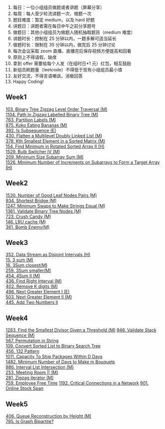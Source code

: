 1. 每日：一位小组组员做题或者讲题（屏幕分享）
2. 每周：每人至少轮流讲题一次、做题一次
3. 题目难度：暂定 medium，以及 hard 好题
4. 讲题日：讲题者需在每日中午之前分享题号
5. 做题日：其他小组组员为做题人随机抽取题目（medium 难度）
6. 讲题时长：控制在 25 分钟以内，一题多解可适当延长
7. 做题时长：限制在 35 分钟以内，做完后 25 分钟讨论
8. 每次会议采取 zoom 直播，直播完后保存视频方便提高和回看
9. 原则上不得请假，缺席
10. 拿到 offer 需要给每个人发（在组时日\*1 元）红包，相互鼓励
11. 新组员刷题量（leetcode）不得低于现有小组组员最小值
12. 友好交流，不得言语嘲讽，消极回答
13. Happy Coding!

## Week1

[103. Binary Tree Zigzag Level Order Traversal (M)](https://leetcode.com/problems/binary-tree-zigzag-level-order-traversal)  
[1104. Path In Zigzag Labelled Binary Tree (M)](https://leetcode.com/problems/path-in-zigzag-labelled-binary-tree/)  
[763. Partition Labels (M)](https://leetcode.com/problems/partition-labels/)  
[875. Koko Eating Bananas (M)](https://leetcode.com/problems/koko-eating-bananas/)  
[392. Is Subsequence (E)](https://leetcode.com/problems/is-subsequence/)  
[430. Flatten a Multilevel Doubly Linked List (M)](https://leetcode.com/problems/flatten-a-multilevel-doubly-linked-list/)  
[378. Kth Smallest Element in a Sorted Matrix (M)](https://leetcode.com/problems/kth-smallest-element-in-a-sorted-matrix/)  
[154. Find Minimum in Rotated Sorted Array II (H)](https://leetcode.com/problems/find-minimum-in-rotated-sorted-array-ii/)  
[1529. Bulb Switcher IV (M)](https://leetcode.com/problems/bulb-switcher-iv/)  
[209. Minimum Size Subarray Sum (M)](https://leetcode.com/problems/minimum-size-subarray-sum/submissions/)  
[1526. Minimum Number of Increments on Subarrays to Form a Target Array (H)](https://leetcode.com/problems/minimum-number-of-increments-on-subarrays-to-form-a-target-array/)

## Week2

[1530. Number of Good Leaf Nodes Pairs (M)](https://leetcode.com/problems/number-of-good-leaf-nodes-pairs/)  
[934. Shortest Bridge (M)](https://leetcode.com/problems/shortest-bridge/)  
[1247. Minimum Swaps to Make Strings Equal (M)](https://leetcode.com/problems/minimum-swaps-to-make-strings-equal/)  
[1361. Validate Binary Tree Nodes (M)](https://leetcode.com/problems/validate-binary-tree-nodes/)  
[723. Crush Candy (M)](https://leetcode.com/problems/candy-crush/)  
[146. LRU cache (M)](https://leetcode.com/problems/lru-cache/)  
[361. Bomb Enemy(M)](https://leetcode.com/problems/bomb-enemy/)

## Week3

[352. Data Stream as Disjoint Intervals (H)](https://leetcode.com/problems/data-stream-as-disjoint-intervals/)  
[15. 3 sum (M)](https://leetcode.com/problems/3sum/)  
[16. 3Sum closest(M)](https://leetcode.com/problems/3sum-closest/)  
[259. 3Sum smaller(M)](https://leetcode.com/problems/3sum-smaller/)  
[454. 4Sum II (M)](https://leetcode.com/problems/4sum-ii/)  
[436. Find Right Interval (M)](https://leetcode.com/problems/find-right-interval/)  
[402. Remove K digits (M)](https://leetcode.com/problems/remove-k-digits/)  
[496. Next Greater Element I (E)](https://leetcode.com/problems/next-greater-element-i/)  
[503. Next Greater Element II (M)](https://leetcode.com/problems/next-greater-element-ii/)  
[445. Add Two Numbers II](https://leetcode.com/problems/add-two-numbers-ii/)

## Week4

[1283. Find the Smallest Divisor Given a Threshold (M)](https://leetcode.com/problems/find-the-smallest-divisor-given-a-threshold/)
[946. Validate Stack Sequence (M)](https://leetcode.com/problems/validate-stack-sequences/)  
[567. Permutation in String](https://leetcode.com/problems/permutation-in-string/)  
[109. Convert Sorted List to Binary Search Tree](https://leetcode.com/problems/convert-sorted-list-to-binary-search-tree/)  
[456. 132 Pattern](https://leetcode.com/problems/132-pattern/)  
[1011. Capacity To Ship Packages Within D Days](https://leetcode.com/problems/capacity-to-ship-packages-within-d-days/)  
[1482. Minimum Number of Days to Make m Bouquets](https://leetcode.com/problems/minimum-number-of-days-to-make-m-bouquets/)  
[986. Interval List Intersection (M)](https://leetcode.com/problems/interval-list-intersections/)  
[253. Meeting Room || (M)](https://leetcode.com/problems/meeting-rooms-ii/)  
[281. Zigzag iterator (M)](https://leetcode.com/problems/zigzag-iterator/)  
[759. Employee Free Time](https://leetcode.com/problems/employee-free-time/)
[1192. Critical Connections in a Network](https://leetcode.com/problems/critical-connections-in-a-network/)
[901. Online Stock Span](https://leetcode.com/problems/online-stock-span/)


## Week5
[406. Queue Reconstruction by Height (M)](https://leetcode.com/problems/queue-reconstruction-by-height/)  
[785. Is Graph Bipartite?](https://leetcode.com/problems/is-graph-bipartite/)
